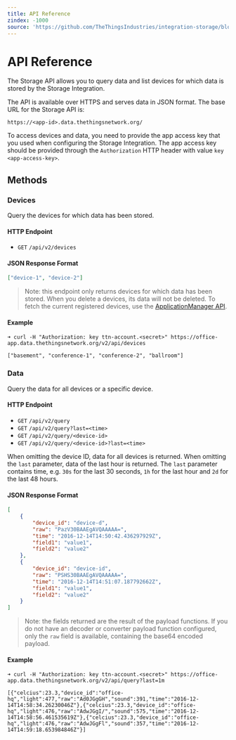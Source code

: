 ```yaml
---
title: API Reference
zindex: -1000
source: 'https://github.com/TheThingsIndustries/integration-storage/blob/master/api/README.md'
---
```


# API Reference

The Storage API allows you to query data and list devices for which data is stored by the Storage Integration.

The API is available over HTTPS and serves data in JSON format. The base URL for the Storage API is:

```
https://<app-id>.data.thethingsnetwork.org/
```

To access devices and data, you need to provide the app access key that you used when configuring the Storage Integration. The app access key should be provided through the `Authorization` HTTP header with value `key <app-access-key>`. 

## Methods

### Devices

Query the devices for which data has been stored.

#### HTTP Endpoint

- `GET` `/api/v2/devices`

#### JSON Response Format

```json
["device-1", "device-2"]
```

>Note: this endpoint only returns devices for which data has been stored. When you delete a devices, its data will not be deleted. To fetch the current registered devices, use the [ApplicationManager API](https://github.com/TheThingsNetwork/ttn/blob/master/api/handler/ApplicationManager.md). 

#### Example

```
➜ curl -H "Authorization: key ttn-account.<secret>" https://office-app.data.thethingsnetwork.org/v2/api/devices

["basement", "conference-1", "conference-2", "ballroom"]
```

### Data

Query the data for all devices or a specific device.

#### HTTP Endpoint

- `GET` `/api/v2/query`
- `GET` `/api/v2/query?last=<time>`
- `GET` `/api/v2/query/<device-id>`
- `GET` `/api/v2/query/<device-id>?last=<time>`

When omitting the device ID, data for all devices is returned. When omitting the `last` parameter, data of the last hour is returned. The `last` parameter contains time, e.g. `30s` for the last 30 seconds, `1h` for the last hour and `2d` for the last 48 hours.

#### JSON Response Format

```json
[
    {
        "device_id": "device-d",
        "raw": "PazV30BAAEgAVQAAAAA=",
        "time": "2016-12-14T14:50:42.436297929Z",
        "field1": "value1",
        "field2": "value2"
    },
    {
        "device_id": "device-id",
        "raw": "PSHS30BAAEgAVQAAAAA=",
        "time": "2016-12-14T14:51:07.187792662Z",
        "field1": "value1",
        "field2": "value2"
    }
]
```

>Note: the fields returned are the result of the payload functions. If you do not have an decoder or converter payload function configured, only the `raw` field is available, containing the base64 encoded payload.

#### Example

```
➜ curl -H "Authorization: key ttn-account.<secret>" https://office-app.data.thethingsnetwork.org/v2/api/query?last=1m

[{"celcius":23.3,"device_id":"office-hq","light":477,"raw":"Ad0JGgGH","sound":391,"time":"2016-12-14T14:58:34.26230046Z"},{"celcius":23.3,"device_id":"office-hq","light":476,"raw":"AdwJGgI/","sound":575,"time":"2016-12-14T14:58:56.461535619Z"},{"celcius":23.3,"device_id":"office-hq","light":476,"raw":"AdwJGgFl","sound":357,"time":"2016-12-14T14:59:18.653984846Z"}]
```
